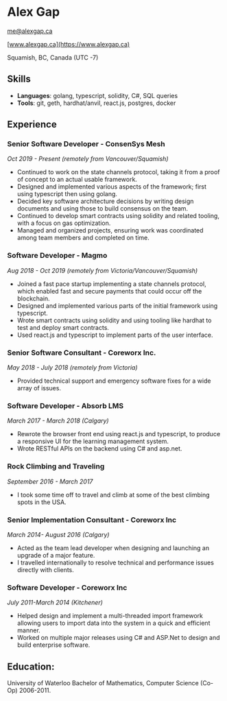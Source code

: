 # Alex Gap

[me@alexgap.ca](mailto:me@alexgap.ca)

[www.alexgap.ca](https://www.alexgap.ca)

Squamish, BC, Canada (UTC -7)

## Skills

- **Languages**: golang, typescript, solidity, C#, SQL queries
- **Tools**: git, geth, hardhat/anvil, react.js, postgres, docker

## Experience

### Senior Software Developer - ConsenSys Mesh

_Oct 2019 - Present (remotely from Vancouver/Squamish)_

- Continued to work on the state channels protocol, taking it from a proof of concept to an actual usable framework.
- Designed and implemented various aspects of the framework; first using typescript then using golang.
- Decided key software architecture decisions by writing design documents and using those to build consensus on the team.
- Continued to develop smart contracts using solidity and related tooling, with a focus on gas optimization.
- Managed and organized projects, ensuring work was coordinated among team members and completed on time.

### Software Developer - Magmo

_Aug 2018 - Oct 2019 (remotely from Victoria/Vancouver/Squamish)_

- Joined a fast pace startup implementing a state channels protocol, which enabled fast and secure payments that could occur off the blockchain.
- Designed and implemented various parts of the initial framework using typescript.
- Wrote smart contracts using solidity and using tooling like hardhat to test and deploy smart contracts.
- Used react.js and typescript to implement parts of the user interface.

### Senior Software Consultant - Coreworx Inc.

_May 2018 - July 2018 (remotely from Victoria)_

- Provided technical support and emergency software fixes for a wide array of issues.

### Software Developer - Absorb LMS

_March 2017 - March 2018 (Calgary)_

- Rewrote the browser front end using react.js and typescript, to produce a responsive UI for the learning management system.
- Wrote RESTful APIs on the backend using C# and asp.net.

### Rock Climbing and Traveling

_September 2016 - March 2017_

- I took some time off to travel and climb at some of the best climbing spots in the USA.

### Senior Implementation Consultant - Coreworx Inc

_March 2014- August 2016 (Calgary)_

- Acted as the team lead developer when designing and launching an upgrade of a major feature.
- I travelled internationally to resolve technical and performance issues directly with clients.

### Software Developer - Coreworx Inc

_July 2011-March 2014 (Kitchener)_

- Helped design and implement a multi-threaded import framework allowing users to import data into the system in a quick and efficient manner.
- Worked on multiple major releases using C# and ASP.Net to design and build enterprise software.

## Education:

University of Waterloo Bachelor of Mathematics, Computer Science (Co-Op) 2006-2011.
